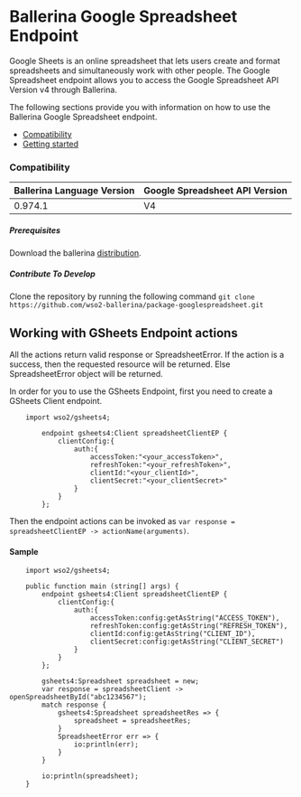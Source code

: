 # Ballerina Google Spreadsheet Endpoint

Google Sheets is an online spreadsheet that lets users create and format
spreadsheets and simultaneously work with other people. The Google Spreadsheet endpoint allows you to access the Google Spreadsheet API Version v4 through Ballerina.

The following sections provide you with information on how to use the Ballerina Google Spreadsheet endpoint.
- [Compatibility](#compatibility)
- [Getting started](#getting-started)


### Compatibility

| Ballerina Language Version  | Google Spreadsheet API Version |
| ----------------------------| -------------------------------|
|  0.974.1                    |   V4                           |

##### Prerequisites
Download the ballerina [distribution](https://ballerinalang.org/downloads/).

##### Contribute To Develop
Clone the repository by running the following command
    `git clone https://github.com/wso2-ballerina/package-googlespreadsheet.git`

## Working with GSheets Endpoint actions
All the actions return valid response or SpreadsheetError. If the action is a success, then the requested resource will be returned. Else SpreadsheetError object will be returned.

In order for you to use the GSheets Endpoint, first you need to create a GSheets Client
endpoint.
```ballerina
    import wso2/gsheets4;

        endpoint gsheets4:Client spreadsheetClientEP {
            clientConfig:{
                auth:{
                    accessToken:"<your_accessToken>",
                    refreshToken:"<your_refreshToken>",
                    clientId:"<your_clientId>",
                    clientSecret:"<your_clientSecret>"
                }
            }
        };
```

Then the endpoint actions can be invoked as `var response = spreadsheetClientEP -> actionName(arguments)`.

#### Sample
```ballerina
    import wso2/gsheets4;

    public function main (string[] args) {
        endpoint gsheets4:Client spreadsheetClientEP {
            clientConfig:{
                auth:{
                    accessToken:config:getAsString("ACCESS_TOKEN"),
                    refreshToken:config:getAsString("REFRESH_TOKEN"),
                    clientId:config:getAsString("CLIENT_ID"),
                    clientSecret:config:getAsString("CLIENT_SECRET")
                }
            }
        };

        gsheets4:Spreadsheet spreadsheet = new;
        var response = spreadsheetClient -> openSpreadsheetById("abc1234567");
        match response {
            gsheets4:Spreadsheet spreadsheetRes => {
                spreadsheet = spreadsheetRes;
            }
            SpreadsheetError err => {
                io:println(err);
            }
        }

        io:println(spreadsheet);
    }
```